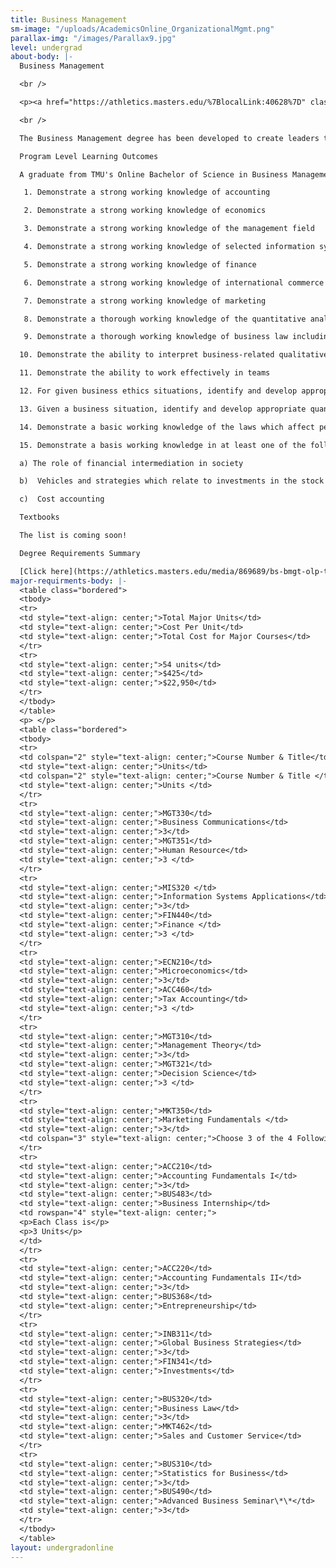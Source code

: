 ```yaml
---
title: Business Management
sm-image: "/uploads/AcademicsOnline_OrganizationalMgmt.png"
parallax-img: "/images/Parallax9.jpg"
level: undergrad
about-body: |-
  Business Management

  <br />

  <p><a href="https://athletics.masters.edu/%7BlocalLink:40628%7D" class="btn btn-navy">Request Info</a></p>

  <br />

  The Business Management degree has been developed to create leaders that solve problems and make decisions while leading and guiding an organizational unit in its efforts to achieve a goal or objective. Students will study the fundamentals of management theory together with the tools used by modern management practitioners; will explore modern theories, concepts, and principles of management and administration; will apply the lessons learned to contemporary management situation; and will be encouraged to develop an appetite for contemporary management literature.  In the Business Department, students develop from a common viewpoint that all truth is of God.  Therefore, as led by the Spirit, the student will search for truth to be applied with wisdom to the glory and honor of God.

  Program Level Learning Outcomes

  A graduate from TMU's Online Bachelor of Science in Business Management degree program should be able to:

   1. Demonstrate a strong working knowledge of accounting

   2. Demonstrate a strong working knowledge of economics

   3. Demonstrate a strong working knowledge of the management field

   4. Demonstrate a strong working knowledge of selected information system applications

   5. Demonstrate a strong working knowledge of finance

   6. Demonstrate a strong working knowledge of international commerce

   7. Demonstrate a strong working knowledge of marketing

   8. Demonstrate a thorough working knowledge of the quantitative analysis techniques applied with common business situations

   9. Demonstrate a thorough working knowledge of business law including: partnerships, contracts, and personnel

  10. Demonstrate the ability to interpret business-related qualitative and quantitative analyses, and to explain them to others in both written and oral form

  11. Demonstrate the ability to work effectively in teams

  12. For given business ethics situations, identify and develop appropriate quantitative analyses, and to explain them to others in both written and oral form

  13. Given a business situation, identify and develop appropriate quantitative tools for operational management

  14. Demonstrate a basic working knowledge of the laws which affect personnel issues in a business organization

  15. Demonstrate a basis working knowledge in at least one of the following management-related areas:

  a) The role of financial intermediation in society

  b)  Vehicles and strategies which relate to investments in the stock and bond markets

  c)  Cost accounting

  Textbooks

  The list is coming soon!

  Degree Requirements Summary

  [Click here](https://athletics.masters.edu/media/869689/bs-bmgt-olp-tmu3.pdf) to print a summary of the degree requirements for the Online Business Management Degree
major-requirments-body: |-
  <table class="bordered">
  <tbody>
  <tr>
  <td style="text-align: center;">Total Major Units</td>
  <td style="text-align: center;">Cost Per Unit</td>
  <td style="text-align: center;">Total Cost for Major Courses</td>
  </tr>
  <tr>
  <td style="text-align: center;">54 units</td>
  <td style="text-align: center;">$425</td>
  <td style="text-align: center;">$22,950</td>
  </tr>
  </tbody>
  </table>
  <p> </p>
  <table class="bordered">
  <tbody>
  <tr>
  <td colspan="2" style="text-align: center;">Course Number & Title</td>
  <td style="text-align: center;">Units</td>
  <td colspan="2" style="text-align: center;">Course Number & Title </td>
  <td style="text-align: center;">Units </td>
  </tr>
  <tr>
  <td style="text-align: center;">MGT330</td>
  <td style="text-align: center;">Business Communications</td>
  <td style="text-align: center;">3</td>
  <td style="text-align: center;">MGT351</td>
  <td style="text-align: center;">Human Resource</td>
  <td style="text-align: center;">3 </td>
  </tr>
  <tr>
  <td style="text-align: center;">MIS320 </td>
  <td style="text-align: center;">Information Systems Applications</td>
  <td style="text-align: center;">3</td>
  <td style="text-align: center;">FIN440</td>
  <td style="text-align: center;">Finance </td>
  <td style="text-align: center;">3 </td>
  </tr>
  <tr>
  <td style="text-align: center;">ECN210</td>
  <td style="text-align: center;">Microeconomics</td>
  <td style="text-align: center;">3</td>
  <td style="text-align: center;">ACC460</td>
  <td style="text-align: center;">Tax Accounting</td>
  <td style="text-align: center;">3 </td>
  </tr>
  <tr>
  <td style="text-align: center;">MGT310</td>
  <td style="text-align: center;">Management Theory</td>
  <td style="text-align: center;">3</td>
  <td style="text-align: center;">MGT321</td>
  <td style="text-align: center;">Decision Science</td>
  <td style="text-align: center;">3 </td>
  </tr>
  <tr>
  <td style="text-align: center;">MKT350</td>
  <td style="text-align: center;">Marketing Fundamentals </td>
  <td style="text-align: center;">3</td>
  <td colspan="3" style="text-align: center;">Choose 3 of the 4 Following Courses</td>
  </tr>
  <tr>
  <td style="text-align: center;">ACC210</td>
  <td style="text-align: center;">Accounting Fundamentals I</td>
  <td style="text-align: center;">3</td>
  <td style="text-align: center;">BUS483</td>
  <td style="text-align: center;">Business Internship</td>
  <td rowspan="4" style="text-align: center;">
  <p>Each Class is</p>
  <p>3 Units</p>
  </td>
  </tr>
  <tr>
  <td style="text-align: center;">ACC220</td>
  <td style="text-align: center;">Accounting Fundamentals II</td>
  <td style="text-align: center;">3</td>
  <td style="text-align: center;">BUS368</td>
  <td style="text-align: center;">Entrepreneurship</td>
  </tr>
  <tr>
  <td style="text-align: center;">INB311</td>
  <td style="text-align: center;">Global Business Strategies</td>
  <td style="text-align: center;">3</td>
  <td style="text-align: center;">FIN341</td>
  <td style="text-align: center;">Investments</td>
  </tr>
  <tr>
  <td style="text-align: center;">BUS320</td>
  <td style="text-align: center;">Business Law</td>
  <td style="text-align: center;">3</td>
  <td style="text-align: center;">MKT462</td>
  <td style="text-align: center;">Sales and Customer Service</td>
  </tr>
  <tr>
  <td style="text-align: center;">BUS310</td>
  <td style="text-align: center;">Statistics for Business</td>
  <td style="text-align: center;">3</td>
  <td style="text-align: center;">BUS490</td>
  <td style="text-align: center;">Advanced Business Seminar\*\*</td>
  <td style="text-align: center;">3</td>
  </tr>
  </tbody>
  </table>
layout: undergradonline
---
```


